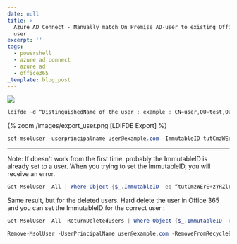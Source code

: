 ```yaml
---
date: null
title: >-
  Azure AD Connect - Manually match On Premise AD-user to existing Office365
  user
excerpt: ''
tags:
  - powershell
  - azure ad connect
  - azure ad
  - office365
_template: blog_post
---
```




![](/images/office365_powershell_2.png)

```powershell
ldifde -d “DistinguishedName of the user : example : CN=user,OU=test,OU=Users,test=DC=test,DC=local” -f “c:\temp\exporteduser.txt”
```

{% zoom /images/export_user.png [LDIFDE Export] %}

```powershell
set-msoluser -userprincipalname user@example.com -ImmutableID tutCmzWErE+zYRZlFzK/1A==
```

---------------
Note: If doesn't work from the first time. probably the ImmutableID is already set to a user. When you trying to set the ImmutableID, you will receive an error.

```powershell
Get-MsolUser -All | Where-Object {$_.ImmutableID -eq “tutCmzWErE+zYRZlFzK/1A==”}
```

Same result, but for the deleted users. Hard delete the user in Office 365 and you can set the ImmutableID for the correct user :

```powershell
Get-MsolUser -All -ReturnDeletedUsers | Where-Object {$_.ImmutableID -eq “tutCmzWErE+zYRZlFzK/1A==”}
```

```powershell
Remove-MsolUser -UserPrincipalName user@example.com -RemoveFromRecycleBin
```
